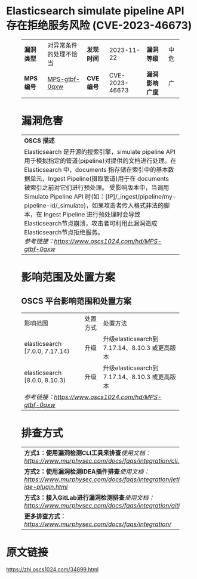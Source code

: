 # Elasticsearch simulate pipeline API 存在拒绝服务风险 (CVE-2023-46673)
<figure class="wp-block-table">
    <table>
        <tbody>
        <tr>
            <td><strong>漏洞类型</strong></td>
            <td>对异常条件的处理不恰当</td>
            <td><strong>发现时间</strong></td>
            <td>2023-11-22</td>
            <td><strong>漏洞等级</strong></td>
            <td>中危</td>
        </tr>
        <tr>
            <td><strong>MPS编号</strong></td>
            <td><a href="https://www.oscs1024.com/hd/MPS-gtbf-0qxw">MPS-gtbf-0qxw</a></td>
            <td><strong>CVE编号</strong></td>
            <td>CVE-2023-46673</td>
            <td><strong>漏洞影响广度</strong></td>
            <td>广</td>
        </tr>
        </tbody>
    </table>
</figure>


<figure class="wp-block-table">
    <h1 class="wp-block-heading">漏洞危害</h1>
    <table>
        <tbody>
        <tr>
            <td><strong>OSCS 描述</strong></td>
        </tr>
        <tr>
            <td>Elasticsearch 是开源的搜索引擎，simulate pipeline API 用于模拟指定的管道(pipeline)对提供的文档进行处理。在 Elasticsearch 中，documents 指存储在索引中的基本数据单元，Ingest Pipeline(摄取管道)用于在 documents 被索引之前对它们进行预处理。
受影响版本中，当调用 Simulate Pipeline API 时(如：[IP]/_ingest/pipeline/my-pipeline-id/_simulate)，如果攻击者传入格式非法的脚本，在 Ingest Pipeline 进行预处理时会导致Elasticsearch节点崩溃，攻击者可利用此漏洞造成Elasticsearch节点拒绝服务。<br><em>参考链接：<a
                    href="https://www.oscs1024.com/hd/MPS-gtbf-0qxw">https://www.oscs1024.com/hd/MPS-gtbf-0qxw</a></em>
            </td>
        </tr>
        </tbody>
    </table>
</figure>


<figure class="wp-block-table alignleft">
    <h1 class="wp-block-heading">影响范围及处置方案</h1>
    <h2 class="wp-block-heading"><strong>OSCS</strong> <strong>平台影响范围和处置方案</strong></h2>
    <table>
        <tbody>
        <tr>
            <td>影响范围</td>
            <td>处置方式</td>
            <td>处置方法</td>
        </tr>
        <tr><td rowspan="1">elasticsearch [7.0.0, 7.17.14)</td><td>升级</td><td>升级elasticsearch到 7.17.14、8.10.3 或更高版本</td></tr><tr><td rowspan="1">elasticsearch [8.0.0, 8.10.3)</td><td>升级</td><td>升级elasticsearch到 7.17.14、8.10.3 或更高版本</td></tr>
        <tr>
            <td colspan="3"><em>参考链接：</em><em><a
                    href="https://www.oscs1024.com/hd/MPS-gtbf-0qxw">https://www.oscs1024.com/hd/MPS-gtbf-0qxw</a></em></td>
        </tr>
        </tbody>
    </table>
</figure>


<figure class="wp-block-table">
    <h1 class="wp-block-heading">排查方式</h1>
    <table>
        <tbody>
        <tr>
            <td><strong>方式1：使用漏洞检测CLI工具来排查</strong><em>使用文档：<a
                    href="https://www.murphysec.com/docs/faqs/integration/cli.html">https://www.murphysec.com/docs/faqs/integration/cli.html</a></em>
            </td>
        </tr>
        <tr>
            <td><strong>方式2：使用漏洞检测IDEA插件排查</strong><em>使用文档：<a
                    href="https://www.murphysec.com/docs/faqs/integration/jetbrains-ide-plugin.html">https://www.murphysec.com/docs/faqs/integration/jetbrains-ide-plugin.html</a></em>
            </td>
        </tr>
        <tr>
            <td><strong>方式3：接入GitLab进行漏洞检测排查</strong><em>使用文档：<a
                    href="https://www.murphysec.com/docs/faqs/integration/gitlab.html">https://www.murphysec.com/docs/faqs/integration/gitlab.html</a></em>
            </td>
        </tr>
        <tr>
            <td><strong>更多排查方式：</strong><em><a
                    href="https://www.murphysec.com/docs/faqs/integration/">https://www.murphysec.com/docs/faqs/integration/</a></em>
            </td>
        </tr>
        </tbody>
    </table>
</figure>
<h1>原文链接</h1>
<p><a href="https://zhi.oscs1024.com/34899.html">https://zhi.oscs1024.com/34899.html</a></p>